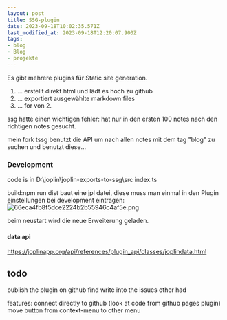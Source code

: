 ```yaml
---
layout: post
title: SSG-plugin
date: 2023-09-18T10:02:35.571Z
last_modified_at: 2023-09-18T12:20:07.900Z
tags: 
- blog
- Blog
- projekte
---
```

Es gibt mehrere plugins für Static site generation.

1. ... erstellt direkt html und lädt es hoch zu github
2. ... exportiert ausgewählte markdown files
3. ... for von 2. 

ssg hatte einen wichtigen fehler: hat nur in den ersten 100 notes nach den richtigen notes gesucht.

mein fork tssg benutzt die API um nach allen notes mit dem tag "blog" zu suchen und benutzt diese...

### Development

code is in D:\joplin\joplin-exports-to-ssg\src 
index.ts

build:npm run dist
baut eine jpl datei, diese muss man einmal in den Plugin einstellungen bei development eintragen:
![66eca4fb8f5dce2224b2b55946c4af5e.png](D:\dev\web\teblog.github.io\66eca4fb8f5dce2224b2b55946c4af5e.png)

beim neustart wird die neue Erweiterung geladen.

#### data api
https://joplinapp.org/api/references/plugin_api/classes/joplindata.html

## todo
publish the plugin on github
find write into the issues other had

features:
connect directly to github (look at code from github pages plugin)
move button from context-menu to other menu


